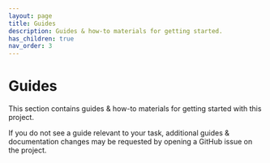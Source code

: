 ```yaml
---
layout: page
title: Guides
description: Guides & how-to materials for getting started.
has_children: true
nav_order: 3
---
```


# Guides

This section contains guides & how-to materials for getting started with this project.

If you do not see a guide relevant to your task, additional guides & documentation changes may be requested by opening a GitHub issue on the project.
